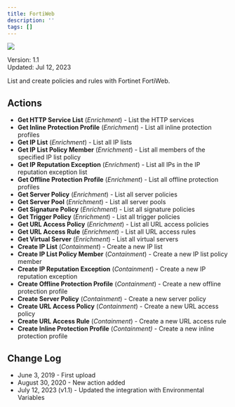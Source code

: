 ```yaml
---
title: FortiWeb
description: ''
tags: []
---
```


![](/img/platform-services/automation-service/app-central/logos/fortiweb.png)

Version: 1.1  
Updated: Jul 12, 2023

List and create policies and rules with Fortinet FortiWeb.

## Actions

* **Get HTTP Service List** (*Enrichment*) - List the HTTP services
* **Get Inline Protection Profile** (*Enrichment*) - List all inline protection profiles
* **Get IP List** (*Enrichment*) - List all IP lists
* **Get IP List Policy Member** (*Enrichment*) - List all members of the specified IP list policy
* **Get IP Reputation Exception** (*Enrichment*) - List all IPs in the IP reputation exception list
* **Get Offline Protection Profile** (*Enrichment*) - List all offline protection profiles
* **Get Server Policy** (*Enrichment*) - List all server policies
* **Get Server Pool** (*Enrichment*) - List all server pools
* **Get Signature Policy** (*Enrichment*) - List all signature policies
* **Get Trigger Policy** (*Enrichment*) - List all trigger policies
* **Get URL Access Policy** (*Enrichment*) - List all URL access policies
* **Get URL Access Rule** (*Enrichment*) - List all URL access rules
* **Get Virtual Server** (*Enrichment*) - List all virtual servers
* **Create IP List** (*Containment*) - Create a new IP list
* **Create IP List Policy Member** (*Containment*) - Create a new IP list policy member
* **Create IP Reputation Exception** (*Containment*) - Create a new IP reputation exception
* **Create Offline Protection Profile** (*Containment*) - Create a new offline protection profile
* **Create Server Policy** (*Containment*) - Create a new server policy
* **Create URL Access Policy** (*Containment*) - Create a new URL access policy
* **Create URL Access Rule** (*Containment*) - Create a new URL access rule
* **Create Inline Protection Profile** (*Containment) -* Create a new inline protection profile

## Change Log

* June 3, 2019 - First upload
* August 30, 2020 - New action added
* July 12, 2023 (v1.1) - Updated the integration with Environmental Variables
